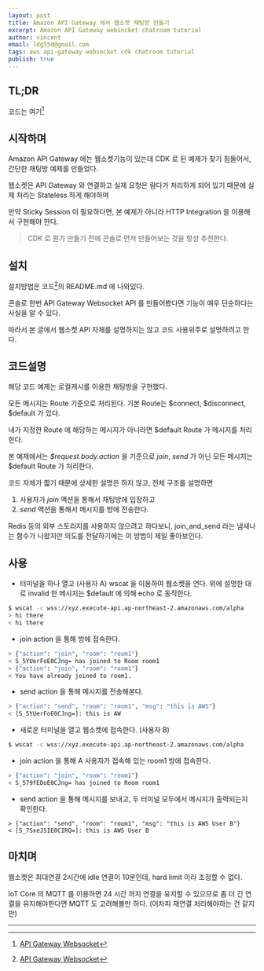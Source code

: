 ```yaml
---
layout: post
title: Amazon API Gateway 에서 웹소켓 채팅방 만들기
excerpt: Amazon API Gateway websocket chatroom tutorial
author: vincent
email: ldg55d@gmail.com
tags: aws api-gateway websocket cdk chatroom tutorial
publish: true
---
```


## TL;DR

코드는 여기[^1]

## 시작하며

Amazon API Gateway 에는 웹소켓기능이 있는데 CDK 로 된 예제가 찾기 힘들어서, 간단한 채팅방 예제를 만들었다.

웹소켓은 API Gateway 와 연결하고 실제 요청은 람다가 처리하게 되어 있기 때문에 실제 처리는 Stateless 하게 해야하며

만약 Sticky Session 이 필요하다면, 본 예제가 아니라 HTTP Integration 을 이용해서 구현해야 한다.

> CDK 로 뭔가 만들기 전에 콘솔로 먼저 만들어보는 것을 항상 추천한다.

## 설치

설치방법은 코드[^1]의 README.md 에 나와있다.

콘솔로 한번 API Gateway Websocket API 를 만들어봤다면 기능이 매우 단순하다는 사실을 알 수 있다.

따라서 본 글에서 웹소켓 API 자체를 설명하지는 않고 코드 사용위주로 설명하려고 한다.

## 코드설명

해당 코드 예제는 로컬캐시를 이용한 채팅방을 구현했다.

모든 메시지는 Route 기준으로 처리된다. 기본 Route는 $connect, $disconnect, $default 가 있다.

내가 지정한 Route 에 해당하는 메시지가 아니라면 $default Route 가 메시지를 처리한다.

본 예제에서는 *$request.body.action* 을 기준으로 *join*, *send* 가 아닌 모든 메시지는 $default Route 가 처리한다.

코드 자체가 짧기 때문에 상세한 설명은 하지 않고, 전체 구조를 설명하면 

1. 사용자가 *join* 액션을 통해서 채팅방에 입장하고 
2. *send* 액션을 통해서 메시지를 방에 전송한다.

Redis 등의 외부 스토리지를 사용하지 않으려고 하다보니, join_and_send 라는 냄새나는 함수가 나왔지만 의도를 전달하기에는 이 방법이 제일 좋아보인다.

## 사용

* 터미널을 하나 열고 (사용자 A) wscat 을 이용하여 웹소켓을 연다. 위에 설명한 대로 invalid 한 메시지는 $default 에 의해 echo 로 동작한다.

```bash
$ wscat -c wss://xyz.execute-api.ap-northeast-2.amazonaws.com/alpha 
> hi there
< hi there
```

* join action 을 통해 방에 접속한다.

```bash
> {"action": "join", "room": "room1"}
< S_5YUerFoE0CJng= has joined to Room room1
> {"action": "join", "room": "room1"}
< You have already joined to room1.
```

* send action 을 통해 메시지를 전송해본다.

```bash
> {"action": "send", "room": "room1", "msg": "this is AWS"}
< [S_5YUerFoE0CJng=]: this is AW
```

* 새로운 터미널을 열고 웹소켓에 접속한다. (사용자 B)

```bash
$ wscat -c wss://xyz.execute-api.ap-northeast-2.amazonaws.com/alpha
```

* join action 을 통해 A 사용자가 접속해 있는 room1 방에 접속한다.

```bash
> {"action": "join", "room": "room1"}
< S_579fEDoE0CJng= has joined to Room room1
```

* send action 을 통해 메시지를 보내고, 두 터미널 모두에서 메시지가 출력되는지 확인한다.

```
> {"action": "send", "room": "room1", "msg": "this is AWS User B"}
< [S_7SxeJSIE0CIRQ=]: this is AWS User B
```

## 마치며

웹소켓은 최대연결 2시간에 idle 연결이 10분인데, hard limit 이라 조정할 수 없다.

IoT Core 의 MQTT 를 이용하면 24 시간 까지 연결을 유지할 수 있으므로 좀 더 긴 연결을 유지해야한다면 MQTT 도 고려해볼만 하다.
(어차피 재연결 처리해야하는 건 같지만)

----

[^1]: [API Gateway Websocket](https://github.com/haandol/api-gateway-websocket-example)
